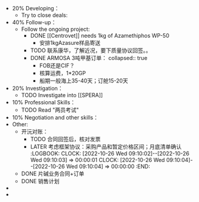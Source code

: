 - 20% Developing：
	- Try to close deals:
- 40% Follow-up：
	- Follow the ongoing project:
		- DONE [[Centrovet]] needs 1kg of Azamethiphos WP-50
			- 安排1kgAzasure样品寄送
		- TODO 联系康华，了解近况，要下质量协议回签。。
		- DONE ARMOSA 3吨甲基订单：
		  collapsed:: true
			- FOB还是CIF？
			- 核算运费，1*20GP
			- 船期一般海上35-40天；订舱15-20天
- 20% Investigation：
	- TODO Investigate into [[SPERA]]
- 10% Professional Skills：
	- TODO Read "两员考试"
- 10% Negotiation and other skills：
- Other:
	- 开沅对账：
		- TODO 合同回签后，核对发票
		- LATER 考虑框架协议：采购产品和暂定价格区间；月底清单确认
		  :LOGBOOK:
		  CLOCK: [2022-10-26 Wed 09:10:02]--[2022-10-26 Wed 09:10:03] =>  00:00:01
		  CLOCK: [2022-10-26 Wed 09:10:04]--[2022-10-26 Wed 09:10:04] =>  00:00:00
		  :END:
	- DONE 片碱业务合同+订单
	- DONE 销售计划
-
-